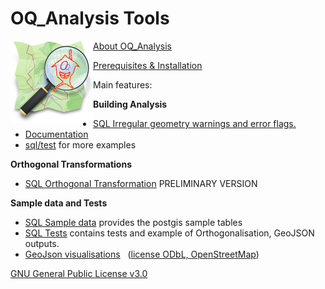 # OQ_Analysis Tools         

<img align="left" width="132" height="132" src="img/OQi_132.png">

[About OQ_Analysis](README.md)

[Prerequisites & Installation](docs/Installation.md)


Main features:

**Building Analysis** 

- [SQL Irregular geometry warnings and error flags.](https://github.com/pierzen/OQ_Analysis/blob/master/sql/Analysis/OQ_01_Analysis_Table_Ways_Topology.sql)
- [Documentation](docs/OQ_01_Building_Analysis%20-%20Buildings%20Topological%20evaluation%20and%20Form%20analysis.md)
- [sql/test](https://github.com/pierzen/OQ_Analysis/blob/master/sql/test) for more examples

**Orthogonal Transformations**

- [SQL Orthogonal Transformation](https://github.com/pierzen/OQ_Analysis/blob/master/sql/Orthogonal/OQ_Orthogonal.sql) PRELIMINARY VERSION

**Sample data and Tests**

- [SQL Sample data](https://github.com/pierzen/OQ_Analysis/blob/master/sql/test/OQ_Sample_Data.sql) provides the postgis sample tables
- [SQL Tests](https://github.com/pierzen/OQ_Analysis/blob/master/sql/test/OQ_Tests.sql) contains tests and example of Orthogonalisation, GeoJSON outputs.
- [GeoJson visualisations](https://github.com/pierzen/OQ_Analysis/blob/master/sql/test/geojson) &nbsp; ([license ODbL, OpenStreetMap](https://www.openstreetmap.org/copyright))

[GNU General Public License v3.0](LICENSE)

